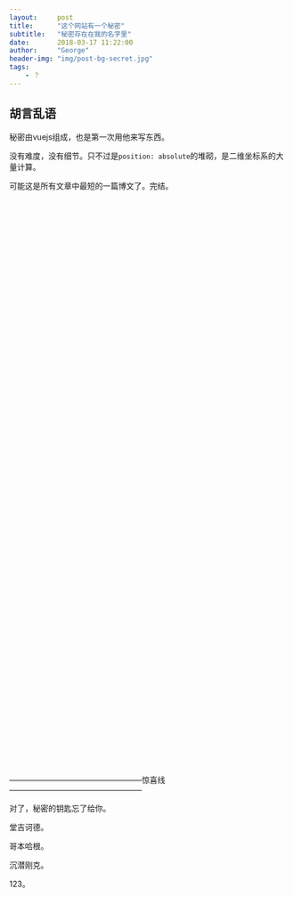 ```yaml
---
layout:     post
title:      "这个网站有一个秘密"
subtitle:   "秘密存在在我的名字里"
date:       2018-03-17 11:22:00
author:     "George"
header-img: "img/post-bg-secret.jpg"
tags:
    - ？
---
```


## 胡言乱语

秘密由vuejs组成，也是第一次用他来写东西。

没有难度，没有细节。只不过是```position: absolute```的堆砌，是二维坐标系的大量计算。

可能这是所有文章中最短的一篇博文了。完结。

<br/>
<br/>
<br/>
<br/>
<br/>
<br/>
<br/>
<br/>
<br/>
<br/>
<br/>
<br/>
<br/>
<br/>
<br/>
<br/>
<br/>
<br/>
<br/>
<br/>
<br/>
<br/>
<br/>
<br/>
<br/>
<br/>
<br/>
<br/>
<br/>
<br/>
<br/>
<br/>
<br/>
<br/>
<br/>
<br/>
<br/>
<br/>
<br/>
<br/>
<br/>
<br/>
<br/>
<br/>
<br/>
<br/>
<br/>
<br/>
<br/>
<br/>
<br/>
<br/>
<br/>
<br/>
<br/>
<br/>
<br/>
<br/>
<br/>
<br/>

—————————————————惊喜线—————————————————

对了，秘密的钥匙忘了给你。

堂吉诃德。

哥本哈根。

沉潜刚克。

123。